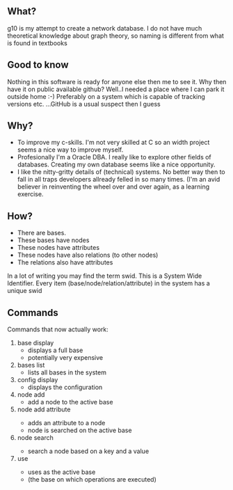 ## What?
g10 is my attempt to create a network database.
I do not have much theoretical knowledge about graph theory, so naming is different from what is found in textbooks

## Good to know
Nothing in this software is ready for anyone else then me to see it.
Why then have it on public available github? Well..I needed a place where I can park it outside home :-) Preferably on a system which is capable of tracking versions etc. ...GitHub is a usual suspect then I guess 

## Why?
- To improve my c-skills. I'm not very skilled at C so an width project seems a nice way to improve myself.
- Profesionally I'm a Oracle DBA. I really like to explore other fields of databases. Creating my own database seems like a nice opportunity.
- I like the nitty-gritty details of (technical) systems. No better way then to fall in all traps developers allready felled in so many times. (I'm an avid believer in reinventing the wheel over and over again, as a learning exercise.
  
## How?
- There are bases.
- These bases have nodes
- These nodes have attributes
- These nodes have also relations (to other nodes)
- The relations also have attributes

In a lot of writing you may find the term swid. This is a System Wide Identifier. Every item (base/node/relation/attribute) in the system has a unique swid

## Commands
Commands that now actually work:
1. base display
   - displays a full base
   - potentially very expensive
2. bases list
   - lists all bases in the system
3. config display
   - displays the configuration
4. node add
   - add a node to the active base
5. node add attribute <node swid> <key> <value>
   - adds an attribute to a node
   - node is searched on the active base
6. node search <key> <value>
   - search a node based on a key and a value
7. use <swid>
   - uses <swid> as the active base
   - (the base on which operations are executed)
